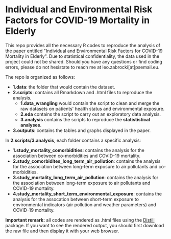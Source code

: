 # Individual and Environmental Risk Factors for COVID-19 Mortality in Elderly

This repo provides all the necessary R codes to reproduce the analysis of the paper entitled "Individual and Environmental Risk Factors for COVID-19 Mortality in Elderly". Due to statistical confidentiality, the data used in the project could not be shared. Should you have any questions or find coding errors, please do not hesistate to reach me at leo.zabrocki[at]psemail.eu.

The repo is organized as follows:

* **1.data**: the folder that would contain the dataset.
* **2.scripts**: contains all Rmarkdown and .html files to reproduce the analysis.
  * **1.data_wrangling** would contain the script to clean and merge the raw datasets on patients' health status and environmental exposure.
  * **2.eda** contains the script to carry out an exploratory data analysis.
  * **3.analysis** contains the scripts to reproduce the **statististical analyses**.
* **3.outputs**: contains the tables and graphs displayed in the paper.

In **2.scripts/3.analysis**, each folder contains a specific analysis:

* **1.study_mortality_comorbidities**: contains the analysis for the association between co-morbidities and COVID-19 mortality.
* **2.study_comorbidites_long_term_air_pollution**: contains the analysis for the association between long-term exposure to air pollutants and co-morbidities.
* **3.study_mortality_long_term_air_pollution**: contains the analysis for the association between long-term exposure to air pollutants and COVID-19 mortality.
* **4.study_mortality_short_term_environmental_exposure**: contains the analysis for the assocation between short-term exposure to environmental indicators (air pollution and weather parameters) and COVID-19 mortality.

**Important remark:** all codes are rendered as .html files using the [Distill](https://rstudio.github.io/distill/) package. If you want to see the rendered output, you should first download the raw file and then display it with your web browser.







